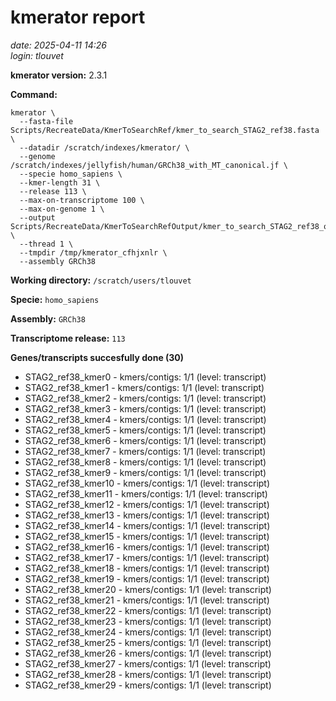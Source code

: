 # kmerator report
*date: 2025-04-11 14:26*  
*login: tlouvet*

**kmerator version:** 2.3.1

**Command:**

```
kmerator \
  --fasta-file Scripts/RecreateData/KmerToSearchRef/kmer_to_search_STAG2_ref38.fasta \
  --datadir /scratch/indexes/kmerator/ \
  --genome /scratch/indexes/jellyfish/human/GRCh38_with_MT_canonical.jf \
  --specie homo_sapiens \
  --kmer-length 31 \
  --release 113 \
  --max-on-transcriptome 100 \
  --max-on-genome 1 \
  --output Scripts/RecreateData/KmerToSearchRefOutput/kmer_to_search_STAG2_ref38_output \
  --thread 1 \
  --tmpdir /tmp/kmerator_cfhjxnlr \
  --assembly GRCh38
```

**Working directory:** `/scratch/users/tlouvet`

**Specie:** `homo_sapiens`

**Assembly:** `GRCh38`

**Transcriptome release:** `113`

**Genes/transcripts succesfully done (30)**

- STAG2_ref38_kmer0 - kmers/contigs: 1/1 (level: transcript)
- STAG2_ref38_kmer1 - kmers/contigs: 1/1 (level: transcript)
- STAG2_ref38_kmer2 - kmers/contigs: 1/1 (level: transcript)
- STAG2_ref38_kmer3 - kmers/contigs: 1/1 (level: transcript)
- STAG2_ref38_kmer4 - kmers/contigs: 1/1 (level: transcript)
- STAG2_ref38_kmer5 - kmers/contigs: 1/1 (level: transcript)
- STAG2_ref38_kmer6 - kmers/contigs: 1/1 (level: transcript)
- STAG2_ref38_kmer7 - kmers/contigs: 1/1 (level: transcript)
- STAG2_ref38_kmer8 - kmers/contigs: 1/1 (level: transcript)
- STAG2_ref38_kmer9 - kmers/contigs: 1/1 (level: transcript)
- STAG2_ref38_kmer10 - kmers/contigs: 1/1 (level: transcript)
- STAG2_ref38_kmer11 - kmers/contigs: 1/1 (level: transcript)
- STAG2_ref38_kmer12 - kmers/contigs: 1/1 (level: transcript)
- STAG2_ref38_kmer13 - kmers/contigs: 1/1 (level: transcript)
- STAG2_ref38_kmer14 - kmers/contigs: 1/1 (level: transcript)
- STAG2_ref38_kmer15 - kmers/contigs: 1/1 (level: transcript)
- STAG2_ref38_kmer16 - kmers/contigs: 1/1 (level: transcript)
- STAG2_ref38_kmer17 - kmers/contigs: 1/1 (level: transcript)
- STAG2_ref38_kmer18 - kmers/contigs: 1/1 (level: transcript)
- STAG2_ref38_kmer19 - kmers/contigs: 1/1 (level: transcript)
- STAG2_ref38_kmer20 - kmers/contigs: 1/1 (level: transcript)
- STAG2_ref38_kmer21 - kmers/contigs: 1/1 (level: transcript)
- STAG2_ref38_kmer22 - kmers/contigs: 1/1 (level: transcript)
- STAG2_ref38_kmer23 - kmers/contigs: 1/1 (level: transcript)
- STAG2_ref38_kmer24 - kmers/contigs: 1/1 (level: transcript)
- STAG2_ref38_kmer25 - kmers/contigs: 1/1 (level: transcript)
- STAG2_ref38_kmer26 - kmers/contigs: 1/1 (level: transcript)
- STAG2_ref38_kmer27 - kmers/contigs: 1/1 (level: transcript)
- STAG2_ref38_kmer28 - kmers/contigs: 1/1 (level: transcript)
- STAG2_ref38_kmer29 - kmers/contigs: 1/1 (level: transcript)
